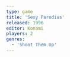 ```yaml
---
type: game
title: 'Sexy Parodius'
released: 1996
editor: Konami
players: 2
genres:
  - 'Shoot Them Up'
---
```


